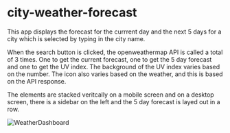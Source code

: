 # city-weather-forecast

This app displays the forecast for the currrent day and the next 5 days for a city which is selected by typing in the city name.

When the search button is clicked, the openweathermap API is called a total of 3 times. One to get the current forecast, one to get the 5 day forecast and one to get the UV index. The background of the UV index varies based on the number. The icon also varies based on the weather, and this is based on the API response.

The elements are stacked veritcally on a mobile screen and on a desktop screen, there is a sidebar on the left and the 5 day forecast is layed out in a row. 

![WeatherDashboard](https://user-images.githubusercontent.com/65990371/89351440-a1aad080-d677-11ea-923b-f5668f77adf0.JPG)
